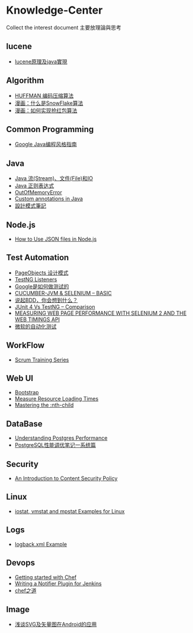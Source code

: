 # Knowledge-Center
Collect the interest document
主要放理論與思考

lucene
------
* [lucene原理及java實現](http://www.itread01.com/articles/1478470531.html)

Algorithm
---------
* [HUFFMAN 编码压缩算法](https://coolshell.cn/articles/7459.html)
* [漫画：什么是SnowFlake算法](https://blog.csdn.net/bjweimengshu/article/details/80162731)
* [漫画：如何实现抢红包算法](https://mp.weixin.qq.com/s?__biz=MzIxMjE5MTE1Nw==&mid=2653193719&idx=1&sn=64f184d36af9ef6393998fe5ea79329c&chksm=8c99f72dbbee7e3b3f00e067613c15144ce3624782161bd668ac57943d6aa198f1cebed8a050&scene=21#wechat_redirect)

Common Programming
------------------
* [Google Java编程风格指南](http://www.hawstein.com/posts/google-java-style.html)

Java
---------
* [Java 流(Stream)、文件(File)和IO](http://www.runoob.com/java/java-files-io.html)
* [Java 正则表达式](wiki.jikexueyuan.com/project/java/regular-expressions.html)
* [OutOfMemoryError](https://eyalsch.wordpress.com/2009/06/17/oome/)
* [Custom annotations in Java](https://softwarecave.org/2014/05/02/custom-annotations-in-java/)
* [設計模式筆記](https://rongli.gitbooks.io/design-pattern/content/index.html)

Node.js
--------
* [How to Use JSON files in Node.js](https://www.codementor.io/codementorteam/how-to-use-json-files-in-node-js-85hndqt32)

Test Automation
---------
* [PageObjects 设计模式](http://www.shenyanchao.cn/blog/2012/10/16/pageobjects-design-pattern/)
* [TestNG Listeners](http://toolsqa.com/selenium-webdriver/testng-listeners/)
* [Google是如何做测试的](http://blog.jobbole.com/15277/)
* [CUCUMBER-JVM & SELENIUM – BASIC](http://www.seleniumframework.com/cucumber-jvm-3/cucumber-jvm-and-selenium/)
* [说起BDD，你会想到什么？](http://insights.thoughtworkers.org/when-we-talk-about-bdd/)
* [JUnit 4 Vs TestNG – Comparison](http://www.mkyong.com/unittest/junit-4-vs-testng-comparison/)
* [MEASURING WEB PAGE PERFORMANCE WITH SELENIUM 2 AND THE WEB TIMINGS API](http://deanhume.com/home/blogpost/measuring-web-page-performance-with-selenium-2-and-the-web-timings-api/56)
* [微软的自动化测试](http://webcache.googleusercontent.com/search?q=cache:vWZQzh6FmQkJ:blog.sina.com.cn/s/blog_6c3748830101bnoq.html+&cd=5&hl=en&ct=clnk&gl=us)

WorkFlow
---------
* [Scrum Training Series](http://scrumtrainingseries.com/)

Web UI
---------
* [Bootstrap](https://getbootstrap.com/docs/3.3/getting-started/)
* [Measure Resource Loading Times](https://developers.google.com/web/tools/chrome-devtools/network-performance/resource-loading#resource-network-timing)
* [Mastering the :nth-child](http://nthmaster.com/)

DataBase
---------
* [Understanding Postgres Performance](http://www.craigkerstiens.com/2012/10/01/understanding-postgres-performance/)
* [PostgreSQL性能调优笔记一系统篇](https://blog.hackroad.com/operations-engineer/linux_server/13167.html)

Security
---------
* [An Introduction to Content Security Policy](https://www.html5rocks.com/en/tutorials/security/content-security-policy/)

Linux
---------
* [iostat, vmstat and mpstat Examples for Linux ](http://www.thegeekstuff.com/2011/07/iostat-vmstat-mpstat-examples/)

Logs
---------
* [logback.xml Example](http://www.mkyong.com/logging/logback-xml-example/)

Devops
---------
* [Getting started with Chef](http://gettingstartedwithchef.com/first-steps-with-chef.html)
* [Writing a Notifier Plugin for Jenkins](http://code.hootsuite.com/how-to-write-a-jenkins-plugin/)
* [chef之道](https://blackanger.gitbooks.io/tao-of-chef/chapter_1_chef/index.html)

Image
---------
* [浅谈SVG及矢量图在Android的应用](https://www.jianshu.com/p/977147b8f3eb)

